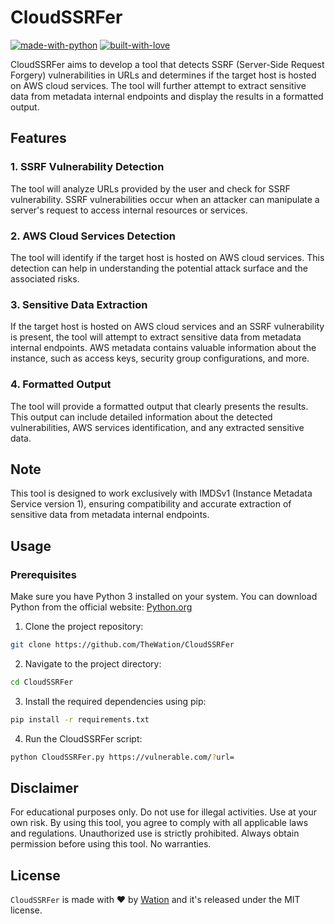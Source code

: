 # CloudSSRFer

[![made-with-python](http://forthebadge.com/images/badges/made-with-python.svg)](https://www.python.org/)
[![built-with-love](http://forthebadge.com/images/badges/built-with-love.svg)](https://gitHub.com/TheWation/)

CloudSSRFer aims to develop a tool that detects SSRF (Server-Side Request Forgery) vulnerabilities in URLs and determines if the target host is hosted on AWS cloud services. The tool will further attempt to extract sensitive data from metadata internal endpoints and display the results in a formatted output.

## Features

### 1. SSRF Vulnerability Detection
The tool will analyze URLs provided by the user and check for SSRF vulnerability. SSRF vulnerabilities occur when an attacker can manipulate a server's request to access internal resources or services.

### 2. AWS Cloud Services Detection
The tool will identify if the target host is hosted on AWS cloud services. This detection can help in understanding the potential attack surface and the associated risks.

### 3. Sensitive Data Extraction
If the target host is hosted on AWS cloud services and an SSRF vulnerability is present, the tool will attempt to extract sensitive data from metadata internal endpoints. AWS metadata contains valuable information about the instance, such as access keys, security group configurations, and more.

### 4. Formatted Output
The tool will provide a formatted output that clearly presents the results. This output can include detailed information about the detected vulnerabilities, AWS services identification, and any extracted sensitive data.

## Note

This tool is designed to work exclusively with IMDSv1 (Instance Metadata Service version 1), ensuring compatibility and accurate extraction of sensitive data from metadata internal endpoints.

## Usage

### Prerequisites
Make sure you have Python 3 installed on your system. You can download Python from the official website: [Python.org](https://www.python.org/downloads/)

1. Clone the project repository:
```bash
git clone https://github.com/TheWation/CloudSSRFer
```

2. Navigate to the project directory:
```bash
cd CloudSSRFer
```

3. Install the required dependencies using pip: 

```bash
pip install -r requirements.txt
```

4. Run the CloudSSRFer script:

```bash
python CloudSSRFer.py https://vulnerable.com/?url=
```

## Disclaimer
For educational purposes only. Do not use for illegal activities. Use at your own risk. By using this tool, you agree to comply with all applicable laws and regulations. Unauthorized use is strictly prohibited. Always obtain permission before using this tool. No warranties.

## License

`CloudSSRFer` is made with ♥  by [Wation](https://github.com/TheWation) and it's released under the MIT license.
